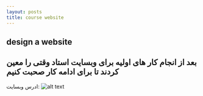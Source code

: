 ```yaml
---
layout: posts
title: course website
---
```

**design a website**
---
بعد از انجام کار های اولیه برای وبسایت استاد وقتی را معین کردند تا  برای ادامه کار صحبت کنیم
---
ادرس وبسایت:
![alt text](ahderakhshan.github.io/course_template)
